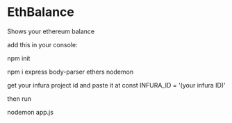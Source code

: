 # EthBalance
Shows your ethereum balance

add this in your console:

npm init 

npm i express body-parser ethers nodemon

get your infura project id and paste it at const INFURA_ID = '(your infura ID)'

then run

nodemon app.js

